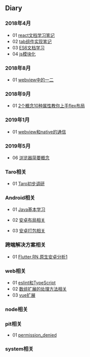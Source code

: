 ## Diary
### 2018年4月
- 01 [react文档学习笔记](https://github.com/ljinmei/diary-summary/blob/master/April/04-02.md)
- 02 [tab组件实现笔记](https://github.com/ljinmei/diary-summary/blob/master/April/04-03.md)
- 03 [ES6文档学习](https://github.com/ljinmei/diary-summary/blob/master/April/04-04.md)
- 04 [js模块化](https://github.com/ljinmei/diary-summary/blob/master/April/04-24.md)

### 2018年8月
- 01 [webview中的一二](https://github.com/ljinmei/diary-summary/blob/master/Aug/08-23.md)

### 2018年9月
- 01 [2个概念10种属性教你上手flex布局](https://github.com/ljinmei/diary-summary/blob/master/sep/09-06.md)

### 2019年1月
- 01 [webview和native的通信](https://github.com/ljinmei/diary-summary/blob/master/Jan/01-03.md)

### 2019年5月
- 06 [浏览器简要概念](https://github.com/ljinmei/diary-summary/blob/master/May/05-06.md)

### Taro相关
- 01 [Taro初步调研](https://github.com/ljinmei/diary-summary/blob/master/Taro/Taro初步调研.md)

### Android相关
- 01 [Java基本学习](https://github.com/ljinmei/diary-summary/blob/master/Android/java基本学习.md)

- 02 [安卓布局相关](https://github.com/ljinmei/diary-summary/blob/master/Android/安卓布局相关.md)

- 03 [安卓打包相关](https://github.com/ljinmei/diary-summary/blob/master/Android/安卓打包相关.md)

### 跨端解决方案相关
- 01 [Flutter,RN,原生安卓分析1](https://github.com/ljinmei/diary-summary/blob/master/Multi_Platform/跨端整体分析1.md)

### web相关
- 01 [eslint和TypeScript](https://github.com/ljinmei/diary-summary/blob/master/web/eslint.md)
- 02 [ 数组扩展的处理方法相关](https://github.com/ljinmei/diary-summary/blob/master/web/数组扩展方法.md)
- 03 [ vue扩展 ](https://github.com/ljinmei/diary-summary/blob/master/web/vue扩展.md)

### node相关
### pit相关
- 01 [permission_denied](https://github.com/ljinmei/diary-summary/blob/master/pit/permission_denied.md)
### system相关